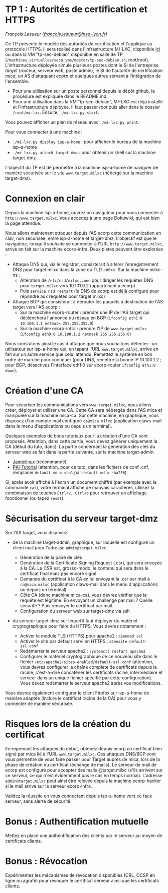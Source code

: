 # TP 1 : Autorités de certification et HTTPS

_François Lesueur ([francois.lesueur@insa-lyon.fr](mailto:francois.lesueur@insa-lyon.fr))_

<!-- TODO
Une CA préconfigurée (et donc dans le TP, il faut l'opérer) et déjà reconnue par les browsers
Un certificat de nouvelle CA diffusé dans une maj de browser
Passer à du ACME avec Boulder/certbot
Faire un début style TD : après les premières attaques, une partie feuille avec récap au tableau sur tout le setup qu'il faudra mettre en place avec openssl
-->

Ce TP présente le modèle des autorités de certification et l'applique au protocole HTTPS. Il sera réalisé dans l'infrastructure MI-LXC, disponible [ici](https://github.com/flesueur/mi-lxc) ou dans la VM "tp-sec-debian" disponible en salle de TP (`/machines_virtuelles/secu_vms/master/tp-sec-debian.sh`, root/root). L'infrastructure déployée simule plusieurs postes dont le SI de l'entreprise _target_ (routeur, serveur web, poste admin), le SI de l'autorité de certification _mica_, un AS d'attaquant _ecorp_ et quelques autres servant à l'intégration de l'ensemble.

* Pour une utilisation sur un poste personnel depuis le dépôt github, la procédure est expliquée dans le README.md.
* Pour une utilisation dans la VM "tp-sec-debian", MI-LXC est déjà installé et l'infrastructure déployée. Il faut passer root puis aller dans le dossier `/root/mi-lxc`. Ensuite, `./mi-lxc.py start`.

Vous pouvez afficher un plan de réseau avec `./mi-lxc.py print`.

Pour vous connecter à une machine :

* `./mi-lxc.py display isp-a-home` : pour afficher le bureau de la machine isp-a-home
* `./mi-lxc.py attach target-dmz` : pour obtenir un shell sur la machine target-dmz

L'objectif du TP est de permettre à la machine isp-a-home de naviguer de manière sécurisée sur le site `www.target.milxc` (hébergé sur la machine target-dmz).

Connexion en clair
==================

Depuis la machine isp-a-home, ouvrez un navigateur pour vous connecter à `http://www.target.milxc`. Vous accédez à une page Dokuwiki, qui est bien la page attendue.

Nous allons maintenant attaquer depuis l'AS ecorp cette communication en clair, non sécurisée, entre isp-a-home et target-dmz. L'objectif est que le navigateur, lorsqu'il souhaite se connecter à l'URL `http://www.target.milxc`, arrive en fait sur la machine ecorp-infra. Deux pistes peuvent être explorées :

* Attaque DNS qui, via le registrar, consisterait à altérer l'enregistrement DNS pour target.milxc dans la zone du TLD .milxc. Sur la machine milxc-ns :
	* Altération de `/etc/nsd/milxc.zone` pour diriger les requêtes DNS pour `target.milxc` vers 10.101.0.2 (appartenant à ecorp)
	* Puis `service nsd restart` (le DNS de ecorp est déjà configuré pour répondre aux requêtes pour target.milxc)
* Attaque BGP qui consisterait à dérouter les paquets à destination de l'AS target vers l'AS ecorp : 
	* Sur la machine ecorp-router : prendre une IP de l'AS target qui déclenchera l'annonce du réseau en BGP (`ifconfig eth1:0 10.100.1.1 netmask 255.255.255.0`)
	* Sur la machine ecorp-infra : prendre l'IP de `www.target.milxc` (`ifconfig eth0:0 10.100.1.2 netmask 255.255.255.0`)

Nous constatons ainsi le cas d'attaque que nous souhaitons détecter : un utilisateur sur isp-a-home qui, en tapant l'URL `www.target.milxc`, arrive en fait sur un autre service que celui attendu. Remettez le système en bon ordre de marche pour continuer (pour DNS, remettre la bonne IP 10.100.1.2 ; pour BGP, désactivez l'interface eth1:0 sur ecorp-router `ifconfig eth1:0 down`).


Création d'une CA
=================

Pour sécuriser les communications vers `www.target.milxc`, nous allons créer, déployer et utiliser une CA. Cette CA sera hébergée dans l'AS mica et manipulée sur la machine mica-ca. Sur cette machine, en graphique, vous disposez d'un compte mail configuré `ca@mica.milxc` (application claws-mail dans le menu d'applications ou depuis un terminal).

Quelques exemples de bons tutoriaux pour la création d'une CA sont proposés. Attention, dans cette partie, vous devez générer uniquement la CA (début du tuto, donc). La partie concernant la génération des clés du serveur web se fait dans la partie suivante, sur la machine target-admin.

* [Jamielinux](https://jamielinux.com/docs/openssl-certificate-authority/) (recommandé)
* [PKI-Tutorial](https://pki-tutorial.readthedocs.io/en/latest/simple/index.html) (attention, pour ce tuto, dans les fichiers de conf .cnf, remplacer `default_md = sha1` par `default_md = sha256`)

Si, après avoir affiché à l'écran un document chiffré (par exemple avec la commande `cat`), votre terminal affiche de mauvais caractères, utilisez la combinaison de touches `Ctrl+v, Ctrl+o` pour retrouver un affichage fonctionnel (ou tapez `reset`).


Sécurisation du serveur target-dmz
==================================

Sur l'AS target, vous disposez :

* de la machine target-admin, graphique, sur laquelle est configuré un client mail pour l'adresse `admin@target.milxc` :
	* Génération de la paire de clés
	* Génération de la Certificate Signing Request (.csr), qui sera envoyée à la CA. La CSR est, grosso-modo, le contenu qui sera dans le certificat final mais pas encore signé.
	* Demande du certificat à la CA en lui envoyant la .csr par mail à `ca@mica.milxc` (application claws-mail dans le menu d'applications ou depuis un terminal)
	* Côté CA (donc machine mica-ca), vous devrez vérifier que la requête est légitime. En envoyant un challenge par mail ? Quelle sécurité ? Puis renvoyer le certificat par mail.
	* Configuration du serveur web sur target-dmz via ssh

* du serveur target-dmz sur lequel il faut déployer du matériel cryptographique pour faire du HTTPS. Vous devrez notamment :
	* Activer le module TLS (HTTPS) pour apache2 : `a2enmod ssl`
	* Activer le site par défault servi en HTTPS : `a2ensite default-ssl.conf`
	* Redémarrer le serveur apache2 : `systemctl restart apache2`
	* Configurer le matériel cryptographique de ce nouveau site dans le fichier `/etc/apache2/sites-enabled/default-ssl.conf` (attention, vous devrez configurer la chaîne complète de certificats depuis la racine, c'est-à-dire concaténer les certificats racine, intermédiaire et serveur dans un unique fichier spécifié par cette configuration). Vous devez redémarrer le serveur apache2 après vos modifications.

Vous devrez également configurer le client Firefox sur isp-a-home de manière adaptée (inclure le certificat racine de la CA) pour vous y connecter de manière sécurisée.


Risques lors de la création du certificat
=========================================

En reprenant les attaques du début, obtenez depuis ecorp un certificat bien signé par mica lié à l'URL `www.target.milxc`. Ces attaques DNS/BGP vont vous permettre de vous faire passer pour Target auprès de mica, lors de la phase de création du certificat (échange de mails). Le serveur de mail de ecorp est configuré pour accepter des mails @target.milxc (s'ils arrivent sur ce serveur, ce qui n'est évidemment pas le cas en temps normal). L'adresse `admin@target.milxc` peut ainsi être relevée depuis la machine ecorp-hacker si le mail arrive sur le serveur ecorp-infra.

Validez la réussite en vous connectant depuis isp-a-home vers ce faux serveur, sans alerte de sécurité.

Bonus : Authentification mutuelle
=========================

Mettez en place une authentification des clients par le serveur au moyen de certificats clients.


Bonus : Révocation
==========

Expérimentez les mécanismes de révocation disponibles (CRL, OCSP en ligne ou agrafé) pour révoquer le certificat serveur ainsi que les certificats clients.




<!-- pinning, hsts -->

